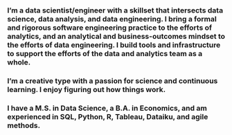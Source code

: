 ### I’m a data scientist/engineer with a skillset that intersects data science, data analysis, and data engineering. I bring a formal and rigorous software engineering practice to the efforts of analytics, and an analytical and business-outcomes mindset to the efforts of data engineering. I build tools and infrastructure to support the efforts of the data and analytics team as a whole. <br>

### I’m a creative type with a passion for science and continuous learning. I enjoy figuring out how things work. <br>

### I have a M.S. in Data Science, a B.A. in Economics, and am experienced in SQL, Python, R, Tableau, Dataiku, and agile methods. <br>
